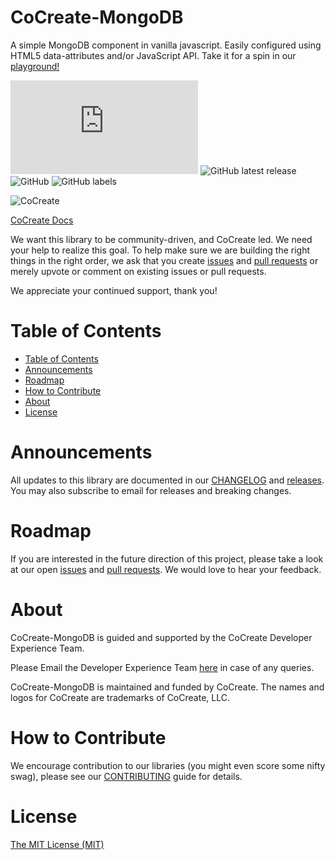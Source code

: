 # CoCreate-MongoDB
A simple MongoDB component in vanilla javascript. Easily configured using HTML5 data-attributes and/or JavaScript API. Take it for a spin in our [playground!](https://cocreate.app/docs/MongoDB)

![GitHub file size in bytes](https://img.shields.io/github/size/CoCreate-app/CoCreate-MongoDB/dist/CoCreate-MongoDB.min.js?label=minified%20size&style=for-the-badge) 
![GitHub latest release](https://img.shields.io/github/v/release/CoCreate-app/CoCreate-MongoDB?style=for-the-badge)
![GitHub](https://img.shields.io/github/license/CoCreate-app/CoCreate-MongoDB?style=for-the-badge) 
![GitHub labels](https://img.shields.io/github/labels/CoCreate-app/CoCreate-MongoDB/help%20wanted?style=for-the-badge)

![CoCreate](https://cdn.cocreate.app/logo.png)

[CoCreate Docs](https://cocreate.app/docs/MongoDB)

We want this library to be community-driven, and CoCreate led. We need your help to realize this goal. To help make sure we are building the right things in the right order, we ask that you create [issues](https://github.com/CoCreate-app/Realtime_Admin_CRM_and_CMS/issues) and [pull requests](https://github.com/CoCreate-app/Realtime_Admin_CRM_and_CMS/pulls) or merely upvote or comment on existing issues or pull requests.

We appreciate your continued support, thank you!

# Table of Contents

- [Table of Contents](#table-of-contents)
- [Announcements](#announcements)
- [Roadmap](#roadmap)
- [How to Contribute](#how-to-contribute)
- [About](#about)
- [License](#license)

<a name="announcements"></a>
# Announcements

All updates to this library are documented in our [CHANGELOG](https://github.com/CoCreate-app/CoCreate-MongoDB/blob/master/CHANGELOG.md) and [releases](https://github.com/CoCreate-app/CoCreate-MongoDB/releases). You may also subscribe to email for releases and breaking changes. 

<a name="roadmap"></a>
# Roadmap

If you are interested in the future direction of this project, please take a look at our open [issues](https://github.com/CoCreate-app/CoCreate-MongoDB/issues) and [pull requests](https://github.com/CoCreate-app/CoCreate-MongoDB/pulls). We would love to hear your feedback.


<a name="about"></a>
# About

CoCreate-MongoDB is guided and supported by the CoCreate Developer Experience Team.

Please Email the Developer Experience Team [here](mailto:develop@cocreate.app) in case of any queries.

CoCreate-MongoDB is maintained and funded by CoCreate. The names and logos for CoCreate are trademarks of CoCreate, LLC.

<a name="contribute"></a>
# How to Contribute

We encourage contribution to our libraries (you might even score some nifty swag), please see our [CONTRIBUTING](https://github.com/CoCreate-app/CoCreate-MongoDB/blob/master/CONTRIBUTING.md) guide for details.

# License
[The MIT License (MIT)](https://github.com/CoCreate-app/CoCreate-MongoDB/blob/master/LICENSE)

